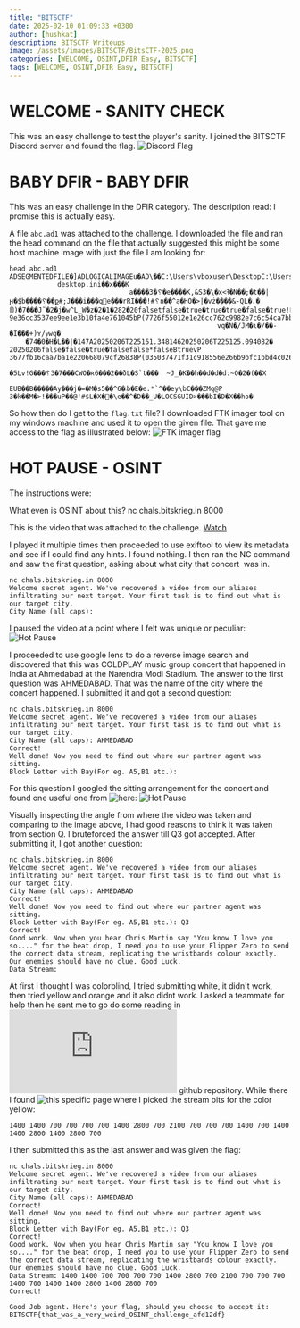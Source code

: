 ```yaml
---
title: "BITSCTF"
date: 2025-02-10 01:09:33 +0300
author: [hushkat]
description: BITSCTF Writeups
image: /assets/images/BITSCTF/BitsCTF-2025.png
categories: [WELCOME, OSINT,DFIR Easy, BITSCTF]
tags: [WELCOME, OSINT,DFIR Easy, BITSCTF]
---
```


# WELCOME - SANITY CHECK

This was an easy challenge to test the player's sanity. I joined the BITSCTF Discord server and found the flag.
![Discord Flag](/assets/images/BITSCTF/SanityCheck.png)

# BABY DFIR - BABY DFIR

This was an easy challenge in the DFIR category. The description read:
I promise this is actually easy.

A file `abc.ad1` was attached to the challenge. I downloaded the file and ran the head command on the file that actually suggested this might be some host machine image with just the file I am looking for:
```
head abc.ad1                               
ADSEGMENTEDFILE�]ADLOGICALIMAGEu�AD\��C:\Users\vboxuser\DesktopC:\Users\vboxuser\Desktop]��␦
            desktop.ini��x���K
                              a����3�␦�e����K,&S3�\�x<ߔ�N��;�t��|ԩ�$b����␦��ք#;J���i���q׻e���rRI���!#␦n��^ą�ҺȮ�>|�vż����&-QL�.�ꂉ)�7���J˜�2�j�w^L_W�z�2�1�282�20falsetfalse�true�true�true�false�true!P 9e36cc3537ee9ee1e3b10fa4e761045bP(7726f55012e1e26cc762c9982e7c6c54ca7bb303��flag.txt��x�s�
                                                  	vq�N�/JM�ɩ�/��-�I���+)ʏ/ɏwq�
    �74�0�H�L��|�147A20250206T225151.34814620250206T225125.094082�	20250206false�false�true�falsefalse*falseBtruevP 3677fb16caa7ba1e220668079cf26838P(035037471f31c918556e266b9bfc1bbd4c026ce5ATTRGUID�s؊��jG�␦6���k
                                                         �5Lv!G���␦3�7���CWO�ʀ6���2��ðL�S`t���	~J_�K��h��d�d�d:~O�2�(��X
                                         EUB��B�����Ay���j�=�M�s܁�6^��5b�E�e.*`^��ey\bC���ZMq@P
3�k��M�>!���uP��@'#$L�X�꟤�\e��^�D��_U�LOCSGUID>���bI�D�X��ho�  
```
So how then do I get to the `flag.txt` file? I downloaded FTK imager tool on my windows machine and used it to open the given file. That gave me access to the flag as illustrated below:
![FTK imager flag](/assets/images/BITSCTF/BabyDFIR.png)

# HOT PAUSE - OSINT

The instructions were:

What even is OSINT about this?
nc chals.bitskrieg.in 8000

This is the video that was attached to the challenge. [Watch](https://gist.github.com/user-attachments/assets/80f68cbb-107c-49cd-8e16-1cf2124a7133)

I played it multiple times then proceeded to use exiftool to view its metadata and see if I could find any hints. I found nothing. I then ran the NC command and saw the first question, asking about what city that concert  was in.
```
nc chals.bitskrieg.in 8000
Welcome secret agent. We've recovered a video from our aliases infiltrating our next target. Your first task is to find out what is our target city.
City Name (all caps):
```
I paused the video at a point where I felt was unique or peculiar:
![Hot Pause](/assets/images/BITSCTF/Stage.png)

I  proceeded to use google lens to do a reverse image search and discovered that this was COLDPLAY music group  concert that happened in India at Ahmedabad at the Narendra Modi Stadium. 
The answer to the first question was AHMEDABAD. That was the name of the city where the concert happened. I submitted it and got a second question:

```
nc chals.bitskrieg.in 8000
Welcome secret agent. We've recovered a video from our aliases infiltrating our next target. Your first task is to find out what is our target city.
City Name (all caps): AHMEDABAD
Correct!
Well done! Now you need to find out where our partner agent was sitting.
Block Letter with Bay(For eg. A5,B1 etc.):
```
For this question I googled the sitting arrangement for the concert and found one useful one from ![here](https://coldplayindia.com/best-seats-for-coldplay-ahmedabad-concert/):
![Hot Pause](/assets/images/BITSCTF/image.png)

Visually inspecting the angle from where the video was taken and comparing to the image above, I had good reasons to think it was taken from section Q. I bruteforced the answer till Q3 got accepted. After submitting it, I got another question:
```
nc chals.bitskrieg.in 8000
Welcome secret agent. We've recovered a video from our aliases infiltrating our next target. Your first task is to find out what is our target city.
City Name (all caps): AHMEDABAD
Correct!
Well done! Now you need to find out where our partner agent was sitting.
Block Letter with Bay(For eg. A5,B1 etc.): Q3
Correct!
Good work. Now when you hear Chris Martin say "You know I love you so...." for the beat drop, I need you to use your Flipper Zero to send the correct data stream, replicating the wristbands colour exactly. Our enemies should have no clue. Good Luck.
Data Stream:
```
At first I thought I was colorblind, I tried submitting white, it didn't work, then tried yellow and orange and it also didnt work. I asked a teammate for help then he sent me to go do some reading in ![this](https://github.com/danielweidman/pixmob-ir-reverse-engineering/blob/main/README.md) github repository.
While there I found ![this](https://github.com/danielweidman/flipper-pixmob-ir-codes/blob/main/pixmob_all_colors.ir) specific page where I picked the stream bits for the color yellow:
```
1400 1400 700 700 700 700 1400 2800 700 2100 700 700 700 1400 700 1400 1400 2800 1400 2800 700
```
I then submitted this as the last answer and was given the flag:
```
nc chals.bitskrieg.in 8000
Welcome secret agent. We've recovered a video from our aliases infiltrating our next target. Your first task is to find out what is our target city.
City Name (all caps): AHMEDABAD
Correct!
Well done! Now you need to find out where our partner agent was sitting.
Block Letter with Bay(For eg. A5,B1 etc.): Q3
Correct!
Good work. Now when you hear Chris Martin say "You know I love you so...." for the beat drop, I need you to use your Flipper Zero to send the correct data stream, replicating the wristbands colour exactly. Our enemies should have no clue. Good Luck.
Data Stream: 1400 1400 700 700 700 700 1400 2800 700 2100 700 700 700 1400 700 1400 1400 2800 1400 2800 700
Correct!

Good Job agent. Here's your flag, should you choose to accept it: BITSCTF{that_was_a_very_weird_OSINT_challenge_afd12df}
```

